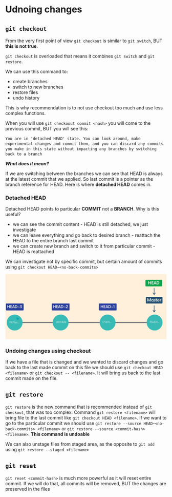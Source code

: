 # Udnoing changes

## `git checkout`

From the very first point of view `git checkout` is similar to `git switch`, BUT **this is not true**.

`git checkout` is overloaded that means it combines `git switch` and `git restore`. 

We can use this command to:

* create branches
* switch to new branches
* restore files
* undo history

This is why recommendation is to not use checkout too much and use less complex functions.

When you will use `git checkoout commit <hash>` you will come to the previous commit, BUT you will see this:

```git
You are in 'detached HEAD' state. You can look around, make experimental changes and commit them, and you can discard any commits you make in this state without impacting any branches by switching back to a branch
```

***What does it mean?***

If we are switching between the branches we can see that HEAD is always at the latest commit that we applied. So last commit is a pointer as the branch reference for HEAD. Here is where **detached HEAD** comes in.

### Detached HEAD

Detached HEAD points to particular **COMMIT** not a **BRANCH**. Why is this useful?

* we can see the commit content - HEAD is still detached, we just investigate
* we can leave everything and go back to desired branch - reattach the HEAD to the entire branch last commit
* we can create new branch and switch to it from particular commit - HEAD is reattached

We can investigate not by specific commit, but certain amount of commits using `git checkout HEAD~<no-back-commits>`

![alt-text](./screenshots/image_08_01.png)

### Undoing changes using checkout

If we have a file that is changed and we wanted to discard changes and go back to the last made commit on this file we should use `git checkout HEAD <filename>` or `git checkout -- <filename>`. It will bring us back to the last commit made on the file.

## `git restore`

`git restore` is the new command that is recommended instead of `git checkout`, that was too complex. Command
`git restore <filename>` will bring file to the last commit like `git checkout HEAD <filename>`. If we want to go to the particular commit we should use `git restore --source HEAD~<no-back-commits> <filename>` or `git restore --source <commit-hash> <filename>`. **This command is undoable**

We can also unstage files from staged area, as the opposite to `git add` using `git restore --staged <filename>`

## `git reset`

`git reset <commit-hash>` is much more powerful as it will reset entire commit. If we will do that, all commits will be removed, BUT the changes are preserved in the files